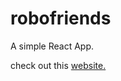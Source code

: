 # robofriends

A simple React App.

check out this [website.](https://an1rudh-s.github.io/robofriends/)
